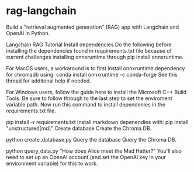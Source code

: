 # rag-langchain
Build a "retrieval augmented generation" (RAG) app with Langchain and OpenAI in Python.

Langchain RAG Tutorial
Install dependencies
Do the following before installing the dependencies found in requirements.txt file because of current challenges installing onnxruntime through pip install onnxruntime.

For MacOS users, a workaround is to first install onnxruntime dependency for chromadb using:
 conda install onnxruntime -c conda-forge
See this thread for additonal help if needed.

For Windows users, follow the guide here to install the Microsoft C++ Build Tools. Be sure to follow through to the last step to set the enviroment variable path.
Now run this command to install dependenies in the requirements.txt file.

pip install -r requirements.txt
Install markdown depenendies with:
pip install "unstructured[md]"
Create database
Create the Chroma DB.

python create_database.py
Query the database
Query the Chroma DB.

python query_data.py "How does Alice meet the Mad Hatter?"
You'll also need to set up an OpenAI account (and set the OpenAI key in your environment variable) for this to work.
